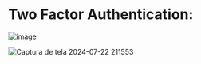 # Two Factor Authentication:
![image](https://github.com/user-attachments/assets/3ef9bf5c-19fe-4b72-bfd2-bc58bc71f8d7)

![Captura de tela 2024-07-22 211553](https://github.com/user-attachments/assets/07ba68b6-cf1e-4302-beab-5fab0da7c931)
